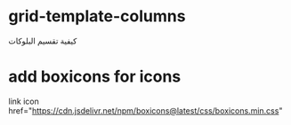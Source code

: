 # grid-template-columns
 كيفية تقسيم البلوكات 
 
# add boxicons for icons
  link  icon href="https://cdn.jsdelivr.net/npm/boxicons@latest/css/boxicons.min.css"   
  
